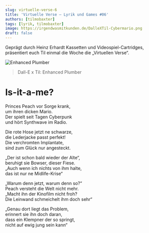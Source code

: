 ```yaml
---
slug: virtuelle-verse-6
title: 'Virtuelle Verse – Lyrik und Games #06'
authors: [tilmobaxter]
tags: [lyrik, tilmobaxter]
image: https://irgendwasmitkunden.de/DalleXTil-Cybermario.png
draft: false
---
```


Geprägt durch Heinz Erhardt Kassetten und Videospiel-Cartridges, präsentiert euch Til einmal die Woche die „Virtuellen Verse“.
<!--truncate-->

![Enhanced Plumber](https://irgendwasmitkunden.de/DalleXTil-Cybermario.png)
> Dall-E x Til: Enhanced Plumber

# Is-it-a-me?

Princes Peach vor Sorge krank, <br/>
um ihren dicken Mario. <br/>
Der spielt seit Tagen Cyberpunk <br/>
und hört Synthwave im Radio. <br/>

Die rote Hose jetzt ne schwarze, <br/>
die Lederjacke passt perfekt! <br/>
Die verchromten Implantate, <br/>
sind zum Glück nur angesteckt. <br/>

„Der ist schon bald wieder der Alte“, <br/>
beruhigt sie Bowser, dieser Fiese. <br/>
„Auch wenn ich nichts von ihm halte, <br/>
das ist nur ne Midlife-Krise“ <br/>

„Warum denn jetzt, warum denn so?“ <br/>
Peach versteht die Welt nicht mehr. <br/>
„Macht ihn der Kinofilm nicht froh? <br/>
Die Leinwand schmeichelt ihm doch sehr“ <br/>

„Genau dort liegt das Problem, <br/>
erinnert sie ihn doch daran, <br/>
dass ein Klempner der so springt, <br/>
nicht auf ewig jung sein kann“ <br/>
